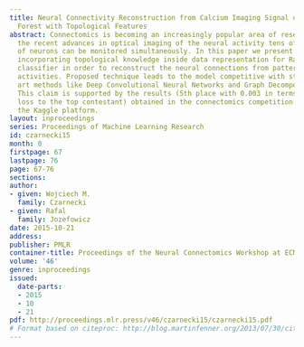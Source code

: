 ```yaml
---
title: Neural Connectivity Reconstruction from Calcium Imaging Signal using Random
  Forest with Topological Features
abstract: Connectomics is becoming an increasingly popular area of research. With
  the recent advances in optical imaging of the neural activity tens of thousands
  of neurons can be monitored simultaneously. In this paper we present a method of
  incorporating topological knowledge inside data representation for Random Forest
  classifier in order to reconstruct the neural connections from patterns of their
  activities. Proposed technique leads to the model competitive with state-of-the
  art methods like Deep Convolutional Neural Networks and Graph Decomposition techniques.
  This claim is supported by the results (5th place with 0.003 in terms of AUC ROC
  loss to the top contestant) obtained in the connectomics competition organized on
  the Kaggle platform.
layout: inproceedings
series: Proceedings of Machine Learning Research
id: czarnecki15
month: 0
firstpage: 67
lastpage: 76
page: 67-76
sections: 
author:
- given: Wojciech M.
  family: Czarnecki
- given: Rafal
  family: Jozefowicz
date: 2015-10-21
address: 
publisher: PMLR
container-title: Proceedings of the Neural Connectomics Workshop at ECML 2014
volume: '46'
genre: inproceedings
issued:
  date-parts:
  - 2015
  - 10
  - 21
pdf: http://proceedings.mlr.press/v46/czarnecki15/czarnecki15.pdf
# Format based on citeproc: http://blog.martinfenner.org/2013/07/30/citeproc-yaml-for-bibliographies/
---
```

